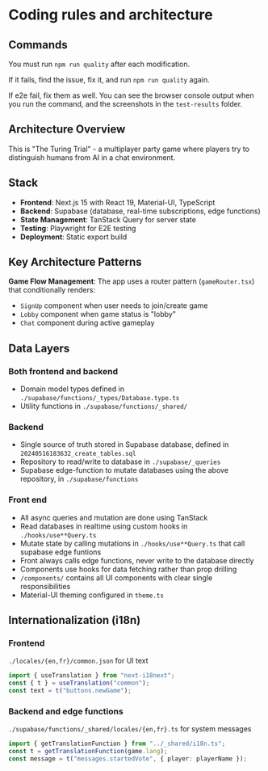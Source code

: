 # Coding rules and architecture

## Commands

You must run `npm run quality` after each modification.

If it fails, find the issue, fix it, and run `npm run quality` again.

If e2e fail, fix them as well. You can see the browser console output when you run the command, and the screenshots in the `test-results` folder.

## Architecture Overview

This is "The Turing Trial" - a multiplayer party game where players try to distinguish humans from AI in a chat environment.

## Stack

- **Frontend**: Next.js 15 with React 19, Material-UI, TypeScript
- **Backend**: Supabase (database, real-time subscriptions, edge functions)
- **State Management**: TanStack Query for server state
- **Testing**: Playwright for E2E testing
- **Deployment**: Static export build

## Key Architecture Patterns

**Game Flow Management**: The app uses a router pattern (`gameRouter.tsx`) that conditionally renders:

- `SignUp` component when user needs to join/create game
- `Lobby` component when game status is "lobby"
- `Chat` component during active gameplay

## Data Layers

### Both frontend and backend

- Domain model types defined in `./supabase/functions/_types/Database.type.ts`
- Utility functions in `./supabase/functions/_shared/`

### Backend

- Single source of truth stored in Supabase database, defined in `20240516183632_create_tables.sql`
- Repository to read/write to database in `./supabase/_queries`
- Supabase edge-function to mutate databases using the above repository, in `./supabase/functions`

### Front end

- All async queries and mutation are done using TanStack
- Read databases in realtime using custom hooks in `./hooks/use**Query.ts`
- Mutate state by calling mutations in `./hooks/use**Query.ts` that call supabase edge funtions
- Front always calls edge functions, never write to the database directly
- Components use hooks for data fetching rather than prop drilling
- `/components/` contains all UI components with clear single responsibilities
- Material-UI theming configured in `theme.ts`

## Internationalization (i18n)

### Frontend

`./locales/{en,fr}/common.json` for UI text

```typescript
import { useTranslation } from "next-i18next";
const { t } = useTranslation("common");
const text = t("buttons.newGame");
```

### Backend and edge functions

`./supabase/functions/_shared/locales/{en,fr}.ts` for system messages

```typescript
import { getTranslationFunction } from "../_shared/i18n.ts";
const t = getTranslationFunction(game.lang);
const message = t("messages.startedVote", { player: playerName });
```
